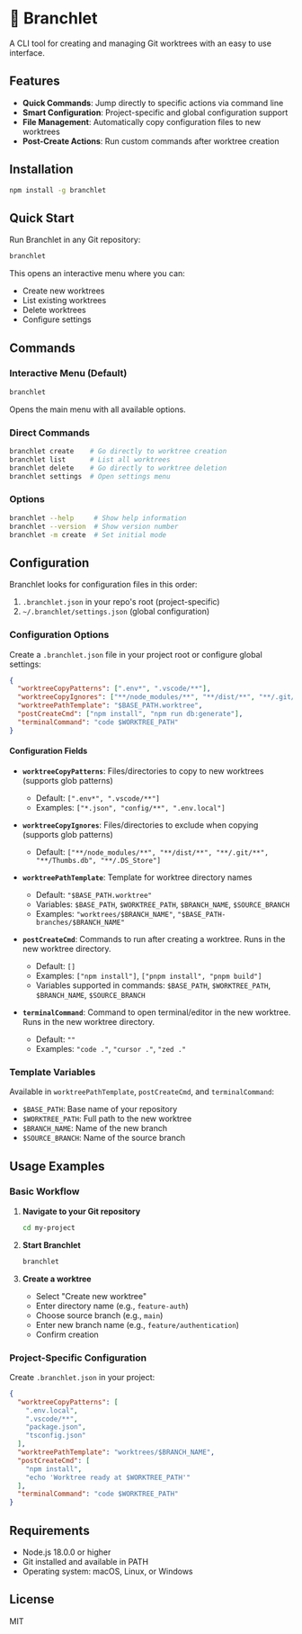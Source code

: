 # 🌳 Branchlet

A CLI tool for creating and managing Git worktrees with an easy to use interface.

## Features

- **Quick Commands**: Jump directly to specific actions via command line
- **Smart Configuration**: Project-specific and global configuration support
- **File Management**: Automatically copy configuration files to new worktrees
- **Post-Create Actions**: Run custom commands after worktree creation

## Installation

```bash
npm install -g branchlet
```

## Quick Start

Run Branchlet in any Git repository:

```bash
branchlet
```

This opens an interactive menu where you can:
- Create new worktrees
- List existing worktrees
- Delete worktrees
- Configure settings

## Commands

### Interactive Menu (Default)
```bash
branchlet
```
Opens the main menu with all available options.

### Direct Commands
```bash
branchlet create    # Go directly to worktree creation
branchlet list      # List all worktrees
branchlet delete    # Go directly to worktree deletion
branchlet settings  # Open settings menu
```

### Options
```bash
branchlet --help     # Show help information
branchlet --version  # Show version number
branchlet -m create  # Set initial mode
```

## Configuration

Branchlet looks for configuration files in this order:
1. `.branchlet.json` in your repo's root (project-specific)
2. `~/.branchlet/settings.json` (global configuration)

### Configuration Options

Create a `.branchlet.json` file in your project root or configure global settings:

```json
{
  "worktreeCopyPatterns": [".env*", ".vscode/**"],
  "worktreeCopyIgnores": ["**/node_modules/**", "**/dist/**", "**/.git/**"],
  "worktreePathTemplate": "$BASE_PATH.worktree",
  "postCreateCmd": ["npm install", "npm run db:generate"],
  "terminalCommand": "code $WORKTREE_PATH"
}
```

#### Configuration Fields

- **`worktreeCopyPatterns`**: Files/directories to copy to new worktrees (supports glob patterns)
  - Default: `[".env*", ".vscode/**"]`
  - Examples: `["*.json", "config/**", ".env.local"]`

- **`worktreeCopyIgnores`**: Files/directories to exclude when copying (supports glob patterns)
  - Default: `["**/node_modules/**", "**/dist/**", "**/.git/**", "**/Thumbs.db", "**/.DS_Store"]`

- **`worktreePathTemplate`**: Template for worktree directory names
  - Default: `"$BASE_PATH.worktree"`
  - Variables: `$BASE_PATH`, `$WORKTREE_PATH`, `$BRANCH_NAME`, `$SOURCE_BRANCH`
  - Examples: `"worktrees/$BRANCH_NAME"`, `"$BASE_PATH-branches/$BRANCH_NAME"`

- **`postCreateCmd`**: Commands to run after creating a worktree. Runs in the new worktree directory.
  - Default: `[]`
  - Examples: `["npm install"]`, `["pnpm install", "pnpm build"]`
  - Variables supported in commands: `$BASE_PATH`, `$WORKTREE_PATH`, `$BRANCH_NAME`, `$SOURCE_BRANCH`

- **`terminalCommand`**: Command to open terminal/editor in the new worktree. Runs in the new worktree directory.
  - Default: `""`
  - Examples: `"code ."`, `"cursor ."`, `"zed ."`

### Template Variables

Available in `worktreePathTemplate`, `postCreateCmd`, and `terminalCommand`:

- `$BASE_PATH`: Base name of your repository
- `$WORKTREE_PATH`: Full path to the new worktree
- `$BRANCH_NAME`: Name of the new branch
- `$SOURCE_BRANCH`: Name of the source branch

## Usage Examples

### Basic Workflow

1. **Navigate to your Git repository**
   ```bash
   cd my-project
   ```

2. **Start Branchlet**
   ```bash
   branchlet
   ```

3. **Create a worktree**
   - Select "Create new worktree"
   - Enter directory name (e.g., `feature-auth`)
   - Choose source branch (e.g., `main`)
   - Enter new branch name (e.g., `feature/authentication`)
   - Confirm creation

### Project-Specific Configuration

Create `.branchlet.json` in your project:

```json
{
  "worktreeCopyPatterns": [
    ".env.local",
    ".vscode/**",
    "package.json",
    "tsconfig.json"
  ],
  "worktreePathTemplate": "worktrees/$BRANCH_NAME",
  "postCreateCmd": [
    "npm install",
    "echo 'Worktree ready at $WORKTREE_PATH'"
  ],
  "terminalCommand": "code $WORKTREE_PATH"
}
```

## Requirements

- Node.js 18.0.0 or higher
- Git installed and available in PATH
- Operating system: macOS, Linux, or Windows

## License

MIT
